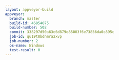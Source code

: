```yaml
---
layout: appveyor-build
appveyor:
  branch: master
  build-id: 46854875
  build-number: 502
  commit: 338297d50a63e6d879e85003f6e73856da0c895c
  job-id: qu19t8bdnmra2xvp
  job-number: 2
  os-name: Windows
  test-result: 0
---
```

